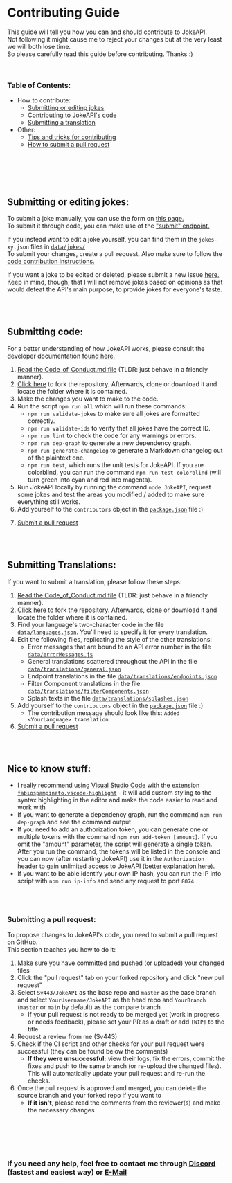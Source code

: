 # Contributing Guide

This guide will tell you how you can and should contribute to JokeAPI.  
Not following it might cause me to reject your changes but at the very least we will both lose time.  
So please carefully read this guide before contributing. Thanks :)

<br>

### Table of Contents:
- How to contribute:
    - [Submitting or editing jokes](#submitting-or-editing-jokes)
    - [Contributing to JokeAPI's code](#submitting-code)
    - [Submitting a translation](#submitting-translations)
- Other:
    - [Tips and tricks for contributing](#other-nice-to-know-stuff)
    - [How to submit a pull request](#submitting-a-pull-request)

<br><br>
<br><br>

## Submitting or editing jokes:
To submit a joke manually, you can use the form on [this page.](https://jokeapi.dev/#submit)  
To submit it through code, you can make use of the ["submit" endpoint.](https://jokeapi.dev/#submit-endpoint)

If you instead want to edit a joke yourself, you can find them in the `jokes-xy.json` files in [`data/jokes/`](../data/jokes/)  
To submit your changes, create a pull request. Also make sure to follow the [code contribution instructions.](#submitting-code)  
  
If you want a joke to be edited or deleted, please submit a new issue [here.](https://github.com/Sv443/JokeAPI/issues/new?assignees=Sv443&labels=joke+edit&template=3_edit_a_joke.md)  
Keep in mind, though, that I will not remove jokes based on opinions as that would defeat the API's main purpose, to provide jokes for everyone's taste.  
<!-- TODO: provide source of dark jokes, since this is fully transparent and open source software -->

<br><br>

## Submitting code:
For a better understanding of how JokeAPI works, please consult the developer documentation [found here.](../dev/docs/home.md#readme)

1. [Read the Code_of_Conduct.md file](./Code_of_Conduct.md) (TLDR: just behave in a friendly manner).
2. [Click here](https://github.com/Sv443/JokeAPI/fork) to fork the repository. Afterwards, clone or download it and locate the folder where it is contained.
3. Make the changes you want to make to the code.
4. Run the script `npm run all` which will run these commands:
    - `npm run validate-jokes` to make sure all jokes are formatted correctly.
    - `npm run validate-ids` to verify that all jokes have the correct ID.
    - `npm run lint` to check the code for any warnings or errors.
    - `npm run dep-graph` to generate a new dependency graph.
    - `npm run generate-changelog` to generate a Markdown changelog out of the plaintext one.
    - `npm run test`, which runs the unit tests for JokeAPI. If you are colorblind, you can run the command `npm run test-colorblind` (will turn green into cyan and red into magenta).
5. Run JokeAPI locally by running the command `node JokeAPI`, request some jokes and test the areas you modified / added to make sure everything still works.
6. Add yourself to the `contributors` object in the [`package.json`](../package.json) file :)
 <!-- - **If it doesn't exist or is empty** please add it using the second format on [this website](https://flaviocopes.com/package-json/#contributors) -->
7. [Submit a pull request](#submitting-a-pull-request)

<br><br>

## Submitting Translations:
If you want to submit a translation, please follow these steps:

1. [Read the Code_of_Conduct.md file](./Code_of_Conduct.md) (TLDR: just behave in a friendly manner).
2. [Click here](https://github.com/Sv443/JokeAPI/fork) to fork the repository. Afterwards, clone or download it and locate the folder where it is contained.
3. Find your language's two-character code in the file [`data/languages.json`](../data/languages.json). You'll need to specify it for every translation.
4. Edit the following files, replicating the style of the other translations:
    - Error messages that are bound to an API error number in the file [`data/errorMessages.js`](../data/errorMessages.js)
    - General translations scattered throughout the API in the file [`data/translations/general.json`](../data/translations/general.json)
    - Endpoint translations in the file [`data/translations/endpoints.json`](../data/translations/endpoints.json)
    - Filter Component translations in the file [`data/translations/filterComponents.json`](../data/translations/filterComponents.json)
    - Splash texts in the file [`data/translations/splashes.json`](../data/translations/splashes.json)
5. Add yourself to the `contributors` object in the [`package.json`](../package.json) file :)
    - The contribution message should look like this: `Added <YourLanguage> translation`
6. [Submit a pull request](#submitting-a-pull-request)

<br><br>

## Nice to know stuff:
- I really recommend using [Visual Studio Code](https://code.visualstudio.com/) with the extension [`fabiospampinato.vscode-highlight`](https://marketplace.visualstudio.com/items?itemName=fabiospampinato.vscode-highlight) - it will add custom styling to the syntax highlighting in the editor and make the code easier to read and work with
- If you want to generate a dependency graph, run the command `npm run dep-graph` and see the command output
- If you need to add an authorization token, you can generate one or multiple tokens with the command `npm run add-token [amount]`. If you omit the "amount" parameter, the script will generate a single token. After you run the command, the tokens will be listed in the console and you can now (after restarting JokeAPI) use it in the `Authorization` header to gain unlimited access to JokeAPI [(better explanation here).](https://jokeapi.dev/#api-tokens)
- If you want to be able identify your own IP hash, you can run the IP info script with `npm run ip-info` and send any request to port `8074`

<br><br>

### Submitting a pull request:
To propose changes to JokeAPI's code, you need to submit a pull request on GitHub.  
This section teaches you how to do it:
1. Make sure you have committed and pushed (or uploaded) your changed files
2. Click the "pull request" tab on your forked repository and click "new pull request"
3. Select `Sv443/JokeAPI` as the base repo and `master` as the base branch and select `YourUsername/JokeAPI` as the head repo and `YourBranch` (`master` or `main` by default) as the compare branch
    - If your pull request is not ready to be merged yet (work in progress or needs feedback), please set your PR as a draft or add `[WIP]` to the title
4. Request a review from me (Sv443)
5. Check if the CI script and other checks for your pull request were successful (they can be found below the comments)
    - **If they were unsuccessful:** view their logs, fix the errors, commit the fixes and push to the same branch (or re-upload the changed files). This will automatically update your pull request and re-run the checks.
6. Once the pull request is approved and merged, you can delete the source branch and your forked repo if you want to
    - **If it isn't**, please read the comments from the reviewer(s) and make the necessary changes

<br><br><br><br>

### If you need any help, feel free to contact me through [Discord](https://dc.sv443.net) (fastest and easiest way) or [E-Mail](mailto:contact@sv443.net?subject=Questions%20about%20contributing%20to%20JokeAPI)

<!-- So the anchors work better -->
<br><br><br><br><br><br><br><br><br>
